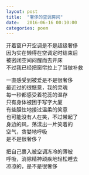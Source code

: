 ```yaml
---
layout: post
title:  "奢侈的空调房间"
date:   2016-06-16 00:10:00
categories: poem
---
```


开着窗户开空调是不是超级奢侈   
因为实在懒得在空调定时结束后   
被密闭空间闷醒而去开床   
不过我已经把窗帘拉上了当做补救   

一直感受到被爱是不是很奢侈   
最近过的很惬意，我的灵魂   
每一秒都感受着花蕊的温存   
只有身体被困于写字大厦   
有些胆怯地接过温柔的笑意   
也可能没有人在笑，不过带起了   
身边的风，荡漾出一片笑着的   
空气，贪婪地呼吸   
是不是很奢侈？   

把自己裹入被空调冻冷的薄被   
呼吸，消除精神顽疾地轻松睡去   
凉凉的，是不是很奢侈   